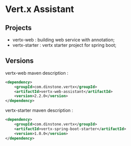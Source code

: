 # Vert.x Assistant
## Projects
- vertx-web : building web service with annotation;
- vertx-starter : vertx starter project for spring boot;

## Versions
vertx-web maven description :

```xml
<dependency>
    <groupId>com.dinstone.vertx</groupId>
    <artifactId>vertx-web-assistant</artifactId>
    <version>2.2.0</version>
</dependency>
```

vertx-starter maven description :

```xml
<dependency>
    <groupId>com.dinstone.vertx</groupId>
    <artifactId>vertx-spring-boot-starter</artifactId>
    <version>1.0.0</version>
</dependency>
```
